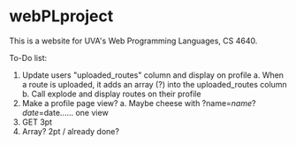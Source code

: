 # webPLproject

This is a website for UVA's Web Programming Languages, CS 4640.

To-Do list:
  1. Update users "uploaded_routes" column and display on profile
    a. When a route is uploaded, it adds an array (?) into the uploaded_routes column
    b. Call explode and display routes on their profile
  2. Make a profile page view?
    a. Maybe cheese with ?name=$name?date=$date...... one view
  3. GET  3pt
  4. Array? 2pt / already done?
